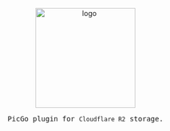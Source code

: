 <p align="center">
<img src="https://img.tsuiqg.me/1900b9e86e42cd2f4b7c0202ca9d6bf1.png" width="200px"  alt="logo">
</p>

<p align="center">
<samp>PicGo plugin for <code>Cloudflare R2</code> storage.</samp>
</p>
